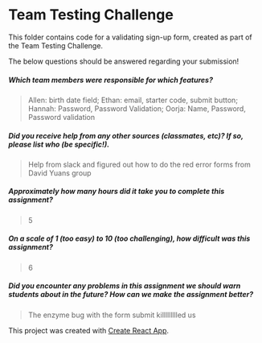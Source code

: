 # Team Testing Challenge

This folder contains code for a validating sign-up form, created as part of the Team Testing Challenge.

The below questions should be answered regarding your submission!

##### Which team members were responsible for which features? #####
> Allen: birth date field; Ethan: email, starter code, submit button; Hannah: Password, Password Validation; Oorja: Name, Password, Password validation

##### Did you receive help from any other sources (classmates, etc)? If so, please list who (be specific!). #####
> Help from slack and figured out how to do the red error forms from David Yuans group


##### Approximately how many hours did it take you to complete this assignment? #####
> 5


##### On a scale of 1 (too easy) to 10 (too challenging), how difficult was this assignment? #####
> 6


##### Did you encounter any problems in this assignment we should warn students about in the future? How can we make the assignment better? #####
> The enzyme bug with the form submit killllllllled us




This project was created with [Create React App](https://github.com/facebookincubator/create-react-app).